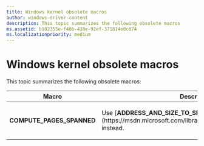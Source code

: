 ```yaml
---
title: Windows kernel obsolete macros
author: windows-driver-content
description: This topic summarizes the following obsolete macros
ms.assetid: b102355e-f40b-438e-92ef-371814e0c074
ms.localizationpriority: medium
---
```


# Windows kernel obsolete macros


This topic summarizes the following obsolete macros:

<table>
<colgroup>
<col width="50%" />
<col width="50%" />
</colgroup>
<thead>
<tr class="header">
<th>Macro</th>
<th>Description</th>
</tr>
</thead>
<tbody>
<tr class="odd">
<td><strong>COMPUTE_PAGES_SPANNED</strong></td>
<td><p>Use [<strong>ADDRESS_AND_SIZE_TO_SPAN_PAGES</strong>](https://msdn.microsoft.com/library/windows/hardware/ff540562) instead.</p></td>
</tr>
</tbody>
</table>

 

 

 




